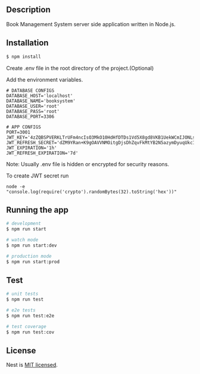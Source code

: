 ## Description

Book Management System server side application written in Node.js.

## Installation

```bash
$ npm install
```

Create .env file in the root directory of the project.(Optional)

Add the environment variables.

```
# DATABASE CONFIGS
DATABASE_HOST='localhost'
DATABASE_NAME='booksystem'
DATABASE_USER='root'
DATABASE_PASS='root'
DATABASE_PORT=3306

# APP CONFIGS
PORT=3001
JWT_KEY='4zZQBSPVERKLTrUFm4ncIsO3MkO10HdHfDTDs1Vd5X8gd8VKB1UekWCmIJONLshn4ZUut8juQthqX5tKVNktZs4jnJhmqKoZWKHUswO8U8QE6MSLPxIitHiCx/JCIdrARoW7hTt19KRhHo5JdmNVOwcVe6WQ/YqKcjccVpMM0O8yiA036szJULh02Knty/Y1ezB6cB4oEo8T0VJLoshK0K+N6exVznXewClm3h8U6ldiMCmezHMrLsSRW18266GKY8BFb3Y8ckKJaOTo+AQV+eK6kXAGh0Lx5rR7oS8aw46HUUqxSPyDrf6oSdEo0/MWw5jQBx6O3eyJEAHlmgIrPQ=='
JWT_REFRESH_SECRET='dZM9YRan+K9gOAVVNMOitgDjsDhZqvFkMtYB2N5azymDyuqUkc1cbSt4CEspX01kA0y4B8V/CdPZgGsrk2mlcw+K65BA+4ndoK2+GDKzFmec+SKKlnDl8NaXp81nmRrvqSDz+wzuqOXqGN29ajnzELfn17YlwwQPltsNMrS/sqX7MiaEtNh+Moi58fiRLebRlAPADvXEooF72UOMVUntDAYzx8QJeRQ3HZswDXDxf/yEu0gYcj7Ycj0imkkLSaWkhurTE5kghw+YULEUAyeo40Zq01Z/bteFZozMi+7MX+Z5bCkSXghySm9wWElVZH1uWgHySbqhiW8foLBZSLcsTA=='
JWT_EXPIRATION='1h'
JWT_REFRESH_EXPIRATION='7d'
```

Note: Usually .env file is hidden or encrypted for security reasons.

To create JWT secret run

```
node -e "console.log(require('crypto').randomBytes(32).toString('hex'))"
```

## Running the app

```bash
# development
$ npm run start

# watch mode
$ npm run start:dev

# production mode
$ npm run start:prod
```

## Test

```bash
# unit tests
$ npm run test

# e2e tests
$ npm run test:e2e

# test coverage
$ npm run test:cov
```

## License

Nest is [MIT licensed](LICENSE).

